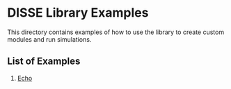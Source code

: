 # DISSE Library Examples

This directory contains examples of how to use the library to create custom modules and run simulations.

## List of Examples
 1. [Echo](./echo/echo.md)